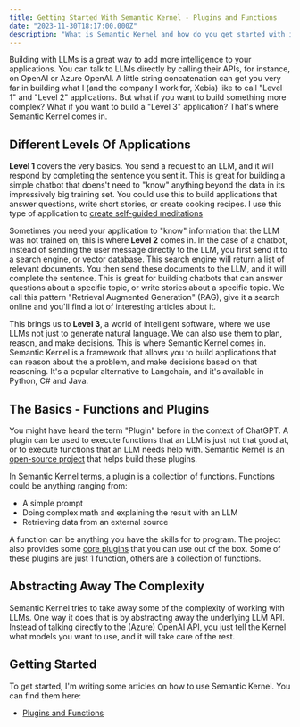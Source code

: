 ```yaml
---
title: Getting Started With Semantic Kernel - Plugins and Functions
date: "2023-11-30T18:17:00.000Z"
description: "What is Semantic Kernel and how do you get started with it? In this post I'll cover the absolute basics."
---
```


Building with LLMs is a great way to add more intelligence to your applications. You can talk to LLMs directly by calling their APIs, for instance, on OpenAI or Azure OpenAI. A little string concatenation can get you very far in building what I (and the company I work for, Xebia) like to call "Level 1" and "Level 2" applications. But what if you want to build something more complex? What if you want to build a "Level 3" application? That's where Semantic Kernel comes in.

## Different Levels Of Applications

**Level 1** covers the very basics. You send a request to an LLM, and it will respond by completing the sentence you sent it. This is great for building a simple chatbot that doens't need to "know" anything beyond the data in its impressively big training set. You could use this to build applications that answer questions, write short stories, or create cooking recipes. I use this type of application to [create self-guided meditations][1]

Sometimes you need your application to "know" information that the LLM was not trained on, this is where **Level 2** comes in. In the case of a chatbot, instead of sending the user message directly to the LLM, you first send it to a search engine, or vector database. This search engine will return a list of relevant documents. You then send these documents to the LLM, and it will complete the sentence. This is great for building chatbots that can answer questions about a specific topic, or write stories about a specific topic. We call this pattern "Retrieval Augmented Generation" (RAG), give it a search online and you'll find a lot of interesting articles about it.

This brings us to **Level 3**, a world of intelligent software, where we use LLMs not just to generate natural language. We can also use them to plan, reason, and make decisions. This is where Semantic Kernel comes in. Semantic Kernel is a framework that allows you to build applications that can reason about the a problem, and make decisions based on that reasoning. It's a popular alternative to Langchain, and it's available in Python, C# and Java.

## The Basics - Functions and Plugins

You might have heard the term "Plugin" before in the context of ChatGPT. A plugin can be used to execute functions that an LLM is just not that good at, or to execute functions that an LLM needs help with. Semantic Kernel is an [open-source project][2] that helps build these plugins.

In Semantic Kernel terms, a plugin is a collection of functions. Functions could be anything ranging from:

- A simple prompt
- Doing complex math and explaining the result with an LLM
- Retrieving data from an external source

A function can be anything you have the skills for to program. The project also provides some [core plugins][4] that you can use out of the box. Some of these plugins are just 1 function, others are a collection of functions.

## Abstracting Away The Complexity

Semantic Kernel tries to take away some of the complexity of working with LLMs. One way it does that is by abstracting away the underlying LLM API. Instead of talking directly to the (Azure) OpenAI API, you just tell the Kernel what models you want to use, and it will take care of the rest.

## Getting Started

To get started, I'm writing some articles on how to use Semantic Kernel. You can find them here:

- [Plugins and Functions][3]

[1]: https://github.com/MatthijsvdVeer/PeaceProcessor
[2]: https://github.com/microsoft/semantic-kernel/
[3]: /semantic-kernel-plugins-simple-functions/
[4]: https://learn.microsoft.com/en-us/semantic-kernel/ai-orchestration/plugins/out-of-the-box-plugins?WT.mc_id=IoT-MVP-5004034&tabs=Csharp
